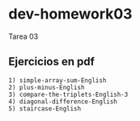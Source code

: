 # dev-homework03
Tarea 03


## Ejercicios en pdf

    1) simple-array-sum-English
    2) plus-minus-English
    3) compare-the-triplets-English-3
    4) diagonal-difference-English
    5) staircase-English



